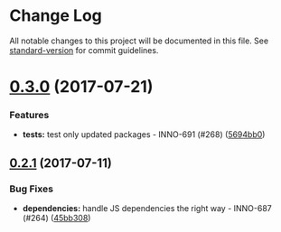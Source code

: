 # Change Log

All notable changes to this project will be documented in this file.
See [standard-version](https://github.com/conventional-changelog/standard-version) for commit guidelines.

<a name="0.3.0"></a>
# [0.3.0](https://github.com/ec-europa/europa-component-library/compare/@ec-europa/ecl-accordions@0.2.1...@ec-europa/ecl-accordions@0.3.0) (2017-07-21)


### Features

* **tests:** test only updated packages - INNO-691 (#268) ([5694bb0](https://github.com/ec-europa/europa-component-library/commit/5694bb0))




<a name="0.2.1"></a>
## [0.2.1](https://github.com/ec-europa/europa-component-library/compare/@ec-europa/ecl-accordions@0.2.0...@ec-europa/ecl-accordions@0.2.1) (2017-07-11)


### Bug Fixes

* **dependencies:** handle JS dependencies the right way - INNO-687 (#264) ([45bb308](https://github.com/ec-europa/europa-component-library/commit/45bb308))
